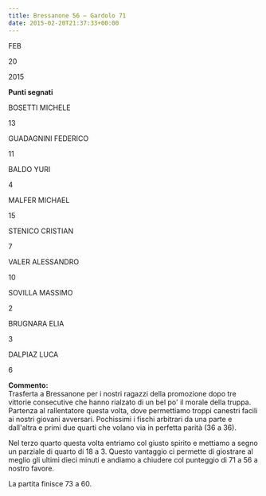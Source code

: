 ```yaml
---
title: Bressanone 56 – Gardolo 71
date: 2015-02-20T21:37:33+00:00
---
```

FEB

20

2015

**Punti segnati**

BOSETTI MICHELE

13

GUADAGNINI FEDERICO

11

BALDO YURI

4

MALFER MICHAEL

15

STENICO CRISTIAN

7

VALER ALESSANDRO

10

SOVILLA MASSIMO

2

BRUGNARA ELIA

3

DALPIAZ LUCA

6

**Commento:**  
Trasferta a Bressanone per i nostri ragazzi della promozione dopo tre vittorie consecutive che hanno rialzato di un bel po' il morale della truppa.  
Partenza al rallentatore questa volta, dove permettiamo troppi canestri facili ai nostri giovani avversari. Pochissimi i fischi arbitrari da una parte e dall'altra e primi due quarti che volano via in perfetta parità (36 a 36).

Nel terzo quarto questa volta entriamo col giusto spirito e mettiamo a segno un parziale di quarto di 18 a 3. Questo vantaggio ci permette di giostrare al meglio gli ultimi dieci minuti e andiamo a chiudere col punteggio di 71 a 56 a nostro favore.

La partita finisce 73 a 60.